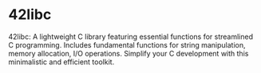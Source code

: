 # 42libc
42libc: A lightweight C library featuring essential functions for streamlined C programming. Includes fundamental functions for string manipulation, memory allocation, I/O operations. Simplify your C development with this minimalistic and efficient toolkit.
